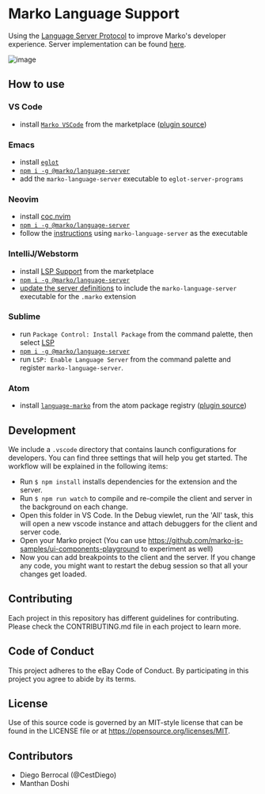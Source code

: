 # Marko Language Support

Using the [Language Server Protocol](https://langserver.org/) to improve Marko's developer experience.
Server implementation can be found [here](/packages/language-server).

![image](https://user-images.githubusercontent.com/1958812/62816318-f30e9700-bad9-11e9-82ba-ff3b360eb1f7.png)

## How to use

### VS Code

- install [`Marko VSCode`](https://marketplace.visualstudio.com/items?itemName=Marko-JS.marko-vscode) from the marketplace ([plugin source](clients/vscode))

### Emacs

- install [`eglot`](https://github.com/joaotavora/eglot)
- [`npm i -g @marko/language-server`](https://www.npmjs.com/package/@marko/language-server)
- add the `marko-language-server` executable to `eglot-server-programs`

### Neovim

- install [coc.nvim](https://github.com/neoclide/coc.nvim)
- [`npm i -g @marko/language-server`](https://www.npmjs.com/package/@marko/language-server)
- follow the [instructions](https://github.com/neoclide/coc.nvim/wiki/Language-servers#register-custom-language-servers) using `marko-language-server` as the executable

### IntelliJ/Webstorm

- install [LSP Support](https://plugins.jetbrains.com/plugin/10209-lsp-support) from the marketplace
- [`npm i -g @marko/language-server`](https://www.npmjs.com/package/@marko/language-server)
- [update the server definitions](https://github.com/gtache/intellij-lsp#add-a-language-server) to include the `marko-language-server` executable for the `.marko` extension

### Sublime

- run `Package Control: Install Package` from the command palette, then select [LSP](https://github.com/tomv564/LSP)
- [`npm i -g @marko/language-server`](https://www.npmjs.com/package/@marko/language-server)
- run `LSP: Enable Language Server` from the command palette and register `marko-language-server`.

### Atom

- install [`language-marko`](https://atom.io/packages/language-marko) from the atom package registry ([plugin source](https://github.com/marko-js/atom-language-marko))

## Development

We include a `.vscode` directory that contains launch configurations for developers.
You can find three settings that will help you get started. The workflow will be
explained in the following items:

- Run `$ npm install` installs dependencies for the extension and the server.
- Run `$ npm run watch` to compile and re-compile the client and server in the background on each change.
- Open this folder in VS Code. In the Debug viewlet, run the 'All' task, this will open a new vscode instance and attach debuggers for the client and server code.
- Open your Marko project (You can use https://github.com/marko-js-samples/ui-components-playground to experiment as well)
- Now you can add breakpoints to the client and the server. If you change any code, you might want to restart the debug session so that all your changes get loaded.

## Contributing

Each project in this repository has different guidelines for contributing. Please check the CONTRIBUTING.md file in each project to learn more.

## Code of Conduct

This project adheres to the eBay Code of Conduct. By participating in this project you agree to abide by its terms.

## License

Use of this source code is governed by an MIT-style license that can be found in
the LICENSE file or at https://opensource.org/licenses/MIT.

## Contributors

- Diego Berrocal (@CestDiego)
- Manthan Doshi
